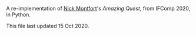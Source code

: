 A re-implementation of <span class="vcard"><a class="fn url" href="http://nickm.com">Nick Montfort</a>'s <a rel="http://www.amirrorclear.net/flowers/game/devours/"><cite style="font-style:italic;">Amazing Quest</cite></a></span>, from IFComp 2020, in Python.

<footer>This file last updated 15 Oct 2020.</footer>
